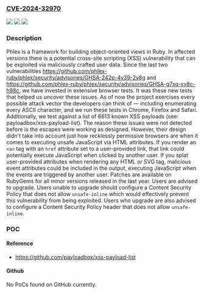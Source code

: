 ### [CVE-2024-32970](https://cve.mitre.org/cgi-bin/cvename.cgi?name=CVE-2024-32970)
![](https://img.shields.io/static/v1?label=Product&message=phlex&color=blue)
![](https://img.shields.io/static/v1?label=Version&message=%3D%20%3C%201.9.3%20&color=brighgreen)
![](https://img.shields.io/static/v1?label=Vulnerability&message=CWE-79%3A%20Improper%20Neutralization%20of%20Input%20During%20Web%20Page%20Generation%20('Cross-site%20Scripting')&color=brighgreen)

### Description

Phlex is a framework for building object-oriented views in Ruby. In affected versions there is a potential cross-site scripting (XSS) vulnerability that can be exploited via maliciously crafted user data. Since the last two vulnerabilities https://github.com/phlex-ruby/phlex/security/advisories/GHSA-242p-4v39-2v8g and https://github.com/phlex-ruby/phlex/security/advisories/GHSA-g7xq-xv8c-h98c, we have invested in extensive browser tests. It was these new tests that helped us uncover these issues. As of now the project exercises every possible attack vector the developers can think of — including enumerating every ASCII character, and we run these tests in Chrome, Firefox and Safari. Additionally, we test against a list of 6613 known XSS payloads (see: payloadbox/xss-payload-list). The reason these issues were not detected before is the escapes were working as designed. However, their design didn't take into account just how recklessly permissive browsers are when it comes to executing unsafe JavaScript via HTML attributes. If you render an `<a>` tag with an `href` attribute set to a user-provided link, that link could potentially execute JavaScript when clicked by another user. If you splat user-provided attributes when rendering any HTML or SVG tag, malicious event attributes could be included in the output, executing JavaScript when the events are triggered by another user. Patches are available on RubyGems for all minor versions released in the last year. Users are advised to upgrade. Users unable to upgrade should configure a Content Security Policy that does not allow `unsafe-inline` which would effectively prevent this vulnerability from being exploited. Users who upgrade are also advised to configure a Content Security Policy header that does not allow `unsafe-inline`.

### POC

#### Reference
- https://github.com/payloadbox/xss-payload-list

#### Github
No PoCs found on GitHub currently.

